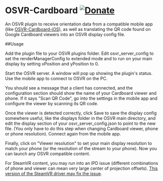 # OSVR-Cardboard [![Donate](https://nourish.je/assets/images/donate.svg)](http://ko-fi.com/A250KJT)

An OSVR plugin to receive orientation data from a compatible mobile app (like [OSVR-Cardboard-iOS](https://github.com/simlrh/OSVR-Cardboard-iOS)), as well as translating the QR code found on Google Cardboard viewers into an OSVR display config file.

##Usage

Add the plugin file to your OSVR plugins folder. Edit osvr_server_config to set the renderManagerConfig to extended mode and to run on your main display by setting xPosition and yPosition to 0.

Start the OSVR server. A window will pop up showing the plugin's status. Use the mobile app to connect to OSVR on the PC. 

You should see a message that a client has connected, and the configuration section should show the name of your Cardboard viewer and phone. If it says "Scan QR Code", go into the settings in the mobile app and configure the viewer by scanning its QR code.

Once the viewer is detected correctly, click Save to save the display config somewhere useful, like the displays folder in the OSVR main directory, and edit the display section of your osvr_server_config.json to point to the new file.  (You only have to do this step when changing Cardboard viewer, phone or phone resolution). Connect again from the mobile app. 

Finally, click on "Viewer resolution" to set your main display resolution to match your phone (or the resolution of the stream to your phone). Now you can launch any OSVR compatible content.

For SteamVR content, you may run into an IPD issue (different combinations of phone and viewer can mean very large center of projection offsets). [This version of the SteamVR driver may fix the issue](https://github.com/simlrh/SteamVR-OSVR/releases/tag/v0.1-dk1).
